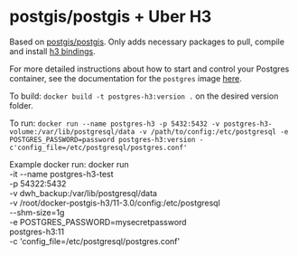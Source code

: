 # postgis/postgis + Uber H3

Based on [postgis/postgis](https://github.com/postgis/docker-postgis). Only adds necessary packages to pull, compile and install [h3 bindings](https://github.com/bytesandbrains/h3-pg).

For more detailed instructions about how to start and control your Postgres container, see the documentation for the `postgres` image [here](https://registry.hub.docker.com/_/postgres/).

To build: `docker build -t postgres-h3:version .` on the desired version folder.

To run: `docker run --name postgres-h3 -p 5432:5432 -v postgres-h3-volume:/var/lib/postgresql/data -v /path/to/config:/etc/postgresql -e POSTGRES_PASSWORD=password postgres-h3:version -c'config_file=/etc/postgresql/postgres.conf'`

Example docker run:
docker run\
    -it
    --name postgres-h3-test\
    -p 54322:5432\
    -v dwh_backup:/var/lib/postgresql/data\
    -v /root/docker-postgis-h3/11-3.0/config:/etc/postgresql\
    --shm-size=1g\
    -e POSTGRES_PASSWORD=mysecretpassword\
    postgres-h3:11\
    -c 'config_file=/etc/postgresql/postgres.conf'
